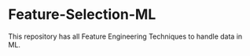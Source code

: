 # Feature-Selection-ML
This repository has all Feature Engineering Techniques to handle data in ML.
